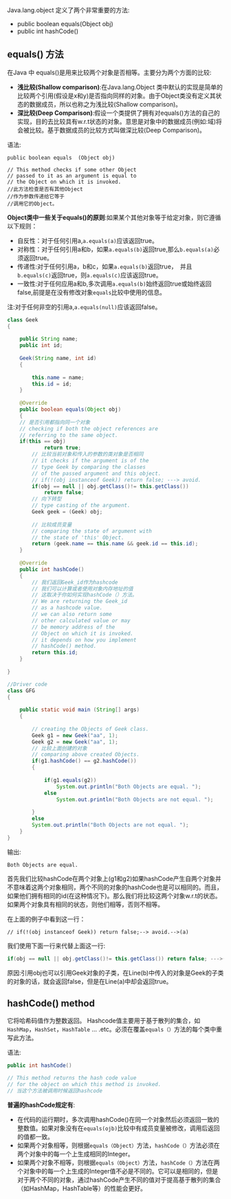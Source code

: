 Java.lang.object 定义了两个非常重要的方法:

* public boolean equals(Object obj)
* public int hashCode()


## equals() 方法

在Java 中 equals()是用来比较两个对象是否相等。主要分为两个方面的比较:

* **浅比较(Shallow comparison)**:在Java.lang.Object 类中默认的实现是简单的比较两个引用(假设是x和y)是否指向同样的对象。由于Object类没有定义其状态的数据成员，所以也称之为浅比较(Shallow comparison)。
* **深比较(Deep Comparison)**:假设一个类提供了拥有对equals()方法的自己的实现，目的去比较具有w.r.t状态的对象。意思是对象中的数据成员(例如:域)将会被比较。基于数据成员的比较方式叫做深比较(Deep Comparison)。

语法:

```
public boolean equals  (Object obj)

// This method checks if some other Object
// passed to it as an argument is equal to 
// the Object on which it is invoked.
//此方法检查是否有其他Object
//作为参数传递给它等于
//调用它的Object。
```


**Object类中一些关于equals()的原则**:如果某个其他对象等于给定对象，则它遵循以下规则：

* 自反性：对于任何引用a,`a.equals(a)`应该返回true。
* 对称性：对于任何引用a和b，如果`a.equals(b)`返回true,那么`b.equals(a)`必须返回true。
* 传递性:对于任何引用a，b和c，如果`a.equals(b)`返回true，　并且`b.equals(c)`返回true，则`a.equals(c)`应该返回true。
* 一致性:对于任何应用a和b,多次调用`a.equals(b)`始终返回true或始终返回false,前提是在没有修改对象`equals`比较中使用的信息。

注:对于任何非空的引用a,` a.equals(null) `应该返回false。

 
```Java
class Geek  
{ 
      
    public String name; 
    public int id; 
          
    Geek(String name, int id)  
    { 
              
        this.name = name; 
        this.id = id; 
    } 
      
    @Override
    public boolean equals(Object obj) 
    { 
    // 是否引用都指向同一个对象  
    // checking if both the object references are  
    // referring to the same object. 
    if(this == obj) 
            return true; 
        // 比较当前对象和传入的参数的类对象是否相同
        // it checks if the argument is of the  
        // type Geek by comparing the classes  
        // of the passed argument and this object. 
        // if(!(obj instanceof Geek)) return false; ---> avoid. 
        if(obj == null || obj.getClass()!= this.getClass()) 
            return false; 
        // 向下转型
        // type casting of the argument.  
        Geek geek = (Geek) obj; 
        
        // 比较成员变量
        // comparing the state of argument with  
        // the state of 'this' Object. 
        return (geek.name == this.name && geek.id == this.id); 
    } 
      
    @Override
    public int hashCode() 
    { 
        // 我们返回Geek_id作为hashcode
        // 我们可以计算或者使用对象内存地址的值
        // 这取决于你如何实现hashCode（）方法。
        // We are returning the Geek_id  
        // as a hashcode value. 
        // we can also return some  
        // other calculated value or may 
        // be memory address of the  
        // Object on which it is invoked.  
        // it depends on how you implement  
        // hashCode() method. 
        return this.id; 
    } 
      
} 

//Driver code 
class GFG 
{ 
      
    public static void main (String[] args) 
    { 
         
        // creating the Objects of Geek class. 
        Geek g1 = new Geek("aa", 1); 
        Geek g2 = new Geek("aa", 1); 
        // 比较上面创建的对象
        // comparing above created Objects. 
        if(g1.hashCode() == g2.hashCode()) 
        { 
  
            if(g1.equals(g2)) 
                System.out.println("Both Objects are equal. "); 
            else
                System.out.println("Both Objects are not equal. "); 
      
        } 
        else
        System.out.println("Both Objects are not equal. ");  
    }  
} 

```

输出:
```
Both Objects are equal.
```

首先我们比较hashCode在两个对象上(g1和g2)如果hashCode产生自两个对象并不意味着这两个对象相同，两个不同的对象的hashCode也是可以相同的。而且，如果他们拥有相同的id(在这种情况下)。那么我们将比较这两个对象w.r.t的状态。如果两个对象具有相同的状态，则他们相等，否则不相等。

在上面的例子中看到这一行：

```
// if(!(obj instanceof Geek)) return false;--> avoid.-->(a)
```

我们使用下面一行来代替上面这一行:
```java
if(obj == null || obj.getClass()!= this.getClass()) return false; --->(y)
```

原因:引用obj也可以引用Geek对象的子类，在Line(b)中传入的对象是Geek的子类的对象的话，就会返回false，但是在Line(a)中却会返回true。

## hashCode() method


它将哈希码值作为整数返回。 Hashcode值主要用于基于散列的集合，如`HashMap`，`HashSet`，`HashTable` ... .etc。必须在覆盖`equals（）`方法的每个类中重写此方法。

语法:

```java
public int hashCode()

// This method returns the hash code value 
// for the object on which this method is invoked.
// 当这个方法被调用时候返回hashcode
```

**普遍的hashCode规定有**:
* 在代码的运行期时，多次调用hashCode()在同一个对象然后必须返回一致的整数值。如果对象没有在`equals(ojb)`比较中有成员变量被修改，调用后返回的值都一致。
* 如果两个对象相等，则根据`equals（Object）`方法，`hashCode（）`方法必须在两个对象中的每一个上生成相同的Integer。
* 如果两个对象不相等，则根据`equals（Object）`方法，`hashCode（）`方法在两个对象中的每一个上生成的Integer值不必是不同的。它可以是相同的，但是对于两个不同的对象，通过hashCode产生不同的值对于提高基于散列的集合（如HashMap，HashTable等）的性能会更好。

